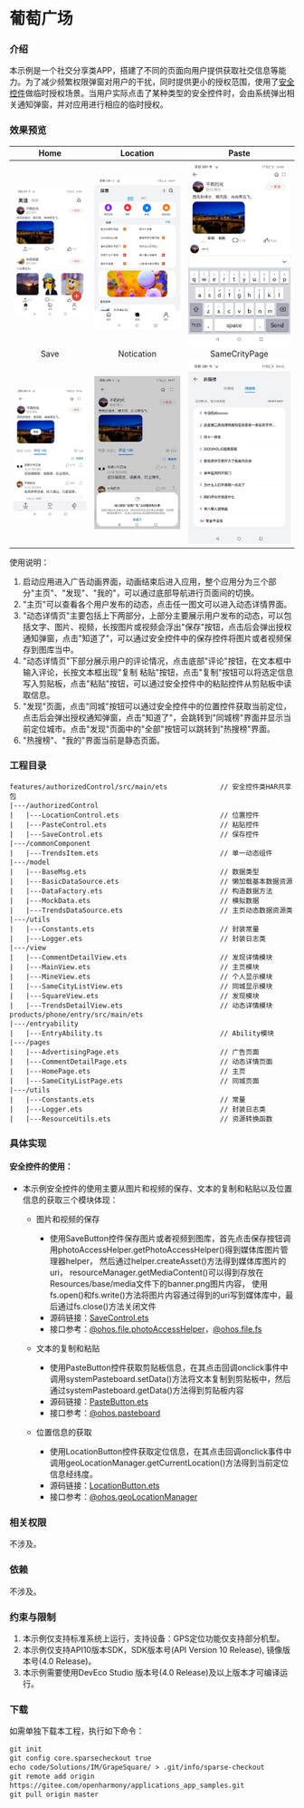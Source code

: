 # 葡萄广场

### 介绍

本示例是一个社交分享类APP，搭建了不同的页面向用户提供获取社交信息等能力。为了减少频繁权限弹窗对用户的干扰，同时提供更小的授权范围，使用了[安全控件](https://gitee.com/openharmony/applications_app_samples/tree/master/code/SystemFeature/Security/AuthorizedButton)做临时授权场景。当用户实际点击了某种类型的安全控件时，会由系统弹出相关通知弹窗，并对应用进行相应的临时授权。

### 效果预览

|                  Home                  |                    Location                    |                            Paste                            |
|:--------------------------------------:|:----------------------------------------------:|:-----------------------------------------------------------:|
| ![main](screenshots/devices/Home.jpeg) | ![location](screenshots/devices/Location.jpeg) |          ![paste](screenshots/devices/Paste.jpeg)           |
|                  Save                  |                        Notication                        |                        SameCrityPage                        |
| ![save](screenshots/devices/Save.jpeg) | ![notication](screenshots/devices/NotificationPage.jpeg) | ![sameCrityPage](screenshots/devices/SameCrityPage.jpeg) |

使用说明：

1. 启动应用进入广告动画界面，动画结束后进入应用，整个应用分为三个部分"主页"、"发现"、"我的"，可以通过底部导航进行页面间的切换。
2. "主页"可以查看各个用户发布的动态，点击任一图文可以进入动态详情界面。
3. "动态详情页"主要包括上下两部分，上部分主要展示用户发布的动态，可以包括文字、图片、视频，长按图片或视频会浮出"保存"按钮，点击后会弹出授权通知弹窗，点击"知道了"，可以通过安全控件中的保存控件将图片或者视频保存到图库当中。
4. "动态详情页"下部分展示用户的评论情况，点击底部"评论"按钮，在文本框中输入评论，长按文本框出现"复制 粘贴"按钮，点击"复制"按钮可以将选定信息写入剪贴板，点击"粘贴"按钮，可以通过安全控件中的粘贴控件从剪贴板中读取信息。
5. "发现"页面，点击"同城"按钮可以通过安全控件中的位置控件获取当前定位，点击后会弹出授权通知弹窗，点击"知道了"，会跳转到"同城榜"界面并显示当前定位城市。点击"发现"页面中的"全部"按钮可以跳转到"热搜榜"界面。
6. "热搜榜"、"我的"界面当前是静态页面。

### 工程目录

```
features/authorizedControl/src/main/ets             // 安全控件类HAR共享包
|---/authorizedControl    
|   |---LocationControl.ets                         // 位置控件            
|   |---PasteControl.ets                            // 粘贴控件
|   |---SaveControl.ets                             // 保存控件
|---/commonComponent
|   |---TrendsItem.ets                              // 单一动态组件         
|---/model
|   |---BaseMsg.ets                                 // 数据类型  
|   |---BasicDataSource.ets                         // 懒加载基本数据资源 
|   |---DataFactory.ets                             // 构造数据方法 
|   |---MockData.ets                                // 模拟数据  
|   |---TrendsDataSource.ets                        // 主页动态数据资源类  
|---/utils
|   |---Constants.ets                               // 封装常量
|   |---Logger.ets                                  // 封装日志类
|---/view
|   |---CommentDetailView.ets                       // 发现详情模块
|   |---MainView.ets                                // 主页模块
|   |---MineView.ets                                // 个人显示模块
|   |---SameCityListView.ets                        // 同城显示模块
|   |---SquareView.ets                              // 发现模块
|   |---TrendsDetailView.ets                        // 动态详情模块
products/phone/entry/src/main/ets
|---/entryability
|   |---EntryAbility.ts                             // Ability模块
|---/pages                                                               
|   |---AdvertisingPage.ets                         // 广告页面
|   |---CommentDetailPage.ets                       // 动态详情页面
|   |---HomePage.ets                                // 主页
|   |---SameCityListPage.ets                        // 同城页面
|---/utils
|   |---Constants.ets                               // 常量
|   |---Logger.ets                                  // 封装日志类
|   |---ResourceUtils.ets                           // 资源转换函数
```

### 具体实现
#### 安全控件的使用：
* 本示例安全控件的使用主要从图片和视频的保存、文本的复制和粘贴以及位置信息的获取三个模块体现：
  * 图片和视频的保存

    * 使用SaveButton控件保存图片或者视频到图库，首先点击保存按钮调用photoAccessHelper.getPhotoAccessHelper()得到媒体库图片管理器helper，
      然后通过helper.createAsset()方法得到媒体库图片的uri， resourceManager.getMediaContent()可以得到存放在Resources/base/media文件下的banner.png图片内容，
      使用fs.open()和fs.write()方法将图片内容通过得到的uri写到媒体库中，最后通过fs.close()方法关闭文件
    * 源码链接：[SaveControl.ets](feature/authorizedControl/src/main/ets/authorizedControl/SaveControl.ets)
    * 接口参考：[@ohos.file.photoAccessHelper](https://docs.openharmony.cn/pages/v5.0/zh-cn/application-dev/reference/apis-media-library-kit/js-apis-photoAccessHelper.md)，[@ohos.file.fs](https://docs.openharmony.cn/pages/v5.0/zh-cn/application-dev/reference/apis-core-file-kit/js-apis-file-fs.md)
  
  * 文本的复制和粘贴

    * 使用PasteButton控件获取剪贴板信息，在其点击回调onclick事件中调用systemPasteboard.setData()方法将文本复制到剪贴板中，然后通过systemPasteboard.getData()方法得到剪贴板内容
    * 源码链接：[PasteButton.ets](feature/authorizedControl/src/main/ets/authorizedControl/PasteControl.ets)
    * 接口参考：[@ohos.pasteboard](https://docs.openharmony.cn/pages/v5.0/zh-cn/application-dev/reference/apis-basic-services-kit/js-apis-pasteboard.md)

  * 位置信息的获取
  
    * 使用LocationButton控件获取定位信息，在其点击回调onclick事件中调用geoLocationManager.getCurrentLocation()方法得到当前定位信息经纬度。
    * 源码链接：[LocationButton.ets](feature/authorizedControl/src/main/ets/authorizedControl/LocationControl.ets)
    * 接口参考：[@ohos.geoLocationManager](https://docs.openharmony.cn/pages/v4.1/zh-cn/application-dev/reference/apis-location-kit/js-apis-geoLocationManager-sys.md)

  
### 相关权限

不涉及。

### 依赖

不涉及。

### 约束与限制

1. 本示例仅支持标准系统上运行，支持设备：GPS定位功能仅支持部分机型。
2. 本示例仅支持API10版本SDK，SDK版本号(API Version 10 Release), 镜像版本号(4.0 Release)。
3. 本示例需要使用DevEco Studio 版本号(4.0 Release)及以上版本才可编译运行。

### 下载

如需单独下载本工程，执行如下命令：

```
git init
git config core.sparsecheckout true
echo code/Solutions/IM/GrapeSquare/ > .git/info/sparse-checkout
git remote add origin https://gitee.com/openharmony/applications_app_samples.git
git pull origin master
```
